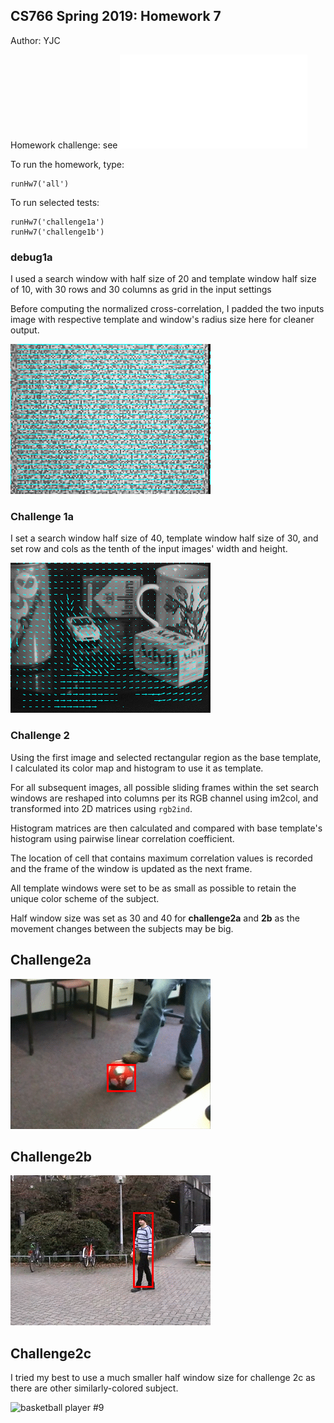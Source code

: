 ## CS766 Spring 2019: Homework 7

Author: YJC

Homework challenge: see ![instruction.pdf](hw7_instruction.pdf)


To run the homework, type:
```
runHw7('all')
```
To run selected tests:
```
runHw7('challenge1a')
runHw7('challenge1b')
```


### debug1a 

I used a search window with half size of 20 and template window half size of 10, with 30 rows and 30 columns as grid in the input settings

Before computing the normalized cross-correlation, 
I padded the two inputs image with respective template and window's radius size here for cleaner output.

![simpleresult.png](simpleresult.png)


### Challenge 1a

I set a search window half size of 40, template window half size of 30, and set row and cols as the tenth of the input images' width and height. 

![flow](result1a.gif)


### Challenge 2

Using the first image and selected rectangular region as the base template, I calculated its color map and histogram to use it as template. 

For all subsequent images, all possible sliding frames within the set search windows are reshaped into columns per its RGB channel using im2col, and transformed into 2D matrices using ```rgb2ind```.

Histogram matrices are then calculated and compared with base template's histogram using pairwise linear correlation coefficient. 

The location of cell that contains maximum correlation values is recorded and the frame of the window is updated as the next frame. 


All template windows were set to be as small as possible to retain the unique color scheme of the subject. 

Half window size was set as 30 and 40 for **challenge2a** and **2b** as the movement changes between the subjects may be big.

## Challenge2a

![rolling ball](rolling_ball.gif)


## Challenge2b

![walking person](walking_person.gif)


## Challenge2c

I tried my best to use a much smaller half window size for challenge 2c as there are other similarly-colored subject. 

![basketball player #9](basketball.gif)






